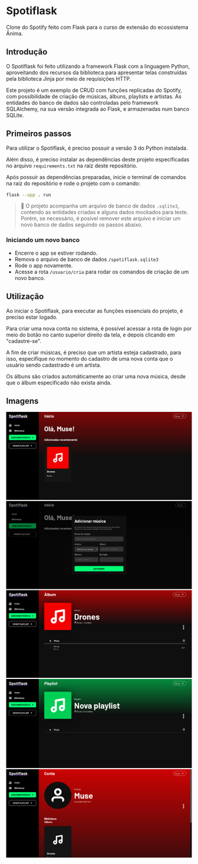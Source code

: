 # Spotiflask
Clone do Spotify feito com Flask para o curso de extensão do ecossistema Ânima.

## Introdução
O Spotiflask foi feito utilizando a framework Flask com a linguagem Python, aproveitando dos recursos da biblioteca para apresentar telas construídas pela biblioteca Jinja por meio de requisições HTTP.

Este projeto é um exemplo de CRUD com funções replicadas do Spotify, com possibilidade de criação de músicas, álbuns, playlists e artistas. As entidades do banco de dados são controladas pelo framework SQLAlchemy, na sua versão integrada ao Flask, e armazenadas num banco SQLite.

## Primeiros passos
Para utilizar o Spotiflask, é preciso possuir a versão 3 do Python instalada.

Além disso, é preciso instalar as dependências deste projeto especificadas no arquivo ``requirements.txt`` na raíz deste repositório.

Após possuir as dependências preparadas, inicie o terminal de comandos na raíz do repositório e rode o projeto com o comando:
```bash
flask --app . run
```

> 📘 O projeto acompanha um arquivo de banco de dados ``.sqlite3``, contendo as entidades criadas e alguns dados mockados para teste. Porém, se necessário, é posível remover este arquivo e iniciar um novo banco de dados seguindo os passos abaixo.

### Iniciando um novo banco
- Encerre o app se estiver rodando.
- Remova o arquivo de banco de dados ``/spotiflask.sqlite3``
- Rode o app novamente.
- Acesse a rota ``/usuario/cria`` para rodar os comandos de criação de um novo banco.

## Utilização
Ao iniciar o Spotiflask, para executar as funções essenciais do projeto, é preciso estar logado.

Para criar uma nova conta no sistema, é possível acessar a rota de login por meio do botão no canto superior direito da tela, e depois clicando em "cadastre-se".

A fim de criar músicas, é preciso que um artista esteja cadastrado, para isso, especifique no momento do cadastro de uma nova conta que o usuário sendo cadastrado é um artista.

Os álbuns são criados automáticamente ao criar uma nova música, desde que o álbum especificado não exista ainda.

## Imagens
![Início da aplicação](assets/inicio.png)
![Tela de criação de música](assets/adicionar_musica.png)
![Detalhes do álbum](assets/album.png)
![Detalhes da playlist](assets/playlist.png)
![Detalhes da conta](assets/conta.png)